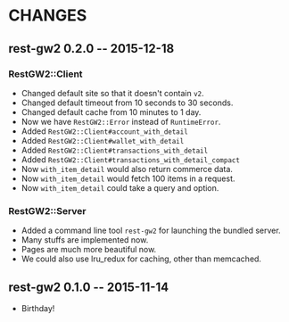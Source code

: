 # CHANGES

## rest-gw2 0.2.0 -- 2015-12-18

### RestGW2::Client

* Changed default site so that it doesn't contain `v2`.
* Changed default timeout from 10 seconds to 30 seconds.
* Changed default cache from 10 minutes to 1 day.
* Now we have `RestGW2::Error` instead of `RuntimeError`.
* Added `RestGW2::Client#account_with_detail`
* Added `RestGW2::Client#wallet_with_detail`
* Added `RestGW2::Client#transactions_with_detail`
* Added `RestGW2::Client#transactions_with_detail_compact`
* Now `with_item_detail` would also return commerce data.
* Now `with_item_detail` would fetch 100 items in a request.
* Now `with_item_detail` could take a query and option.

### RestGW2::Server

* Added a command line tool `rest-gw2` for launching the bundled server.
* Many stuffs are implemented now.
* Pages are much more beautiful now.
* We could also use lru_redux for caching, other than memcached.

## rest-gw2 0.1.0 -- 2015-11-14

* Birthday!
